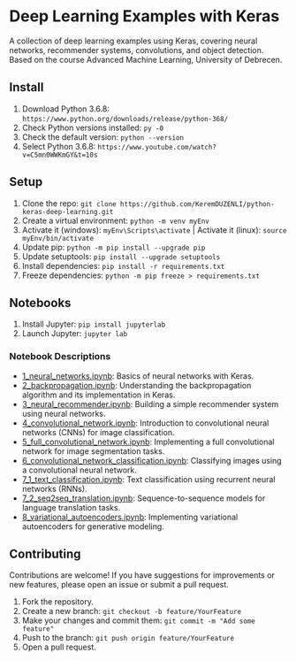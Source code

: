 # Deep Learning Examples with Keras

A collection of deep learning examples using Keras, covering neural networks, recommender systems, convolutions, and object detection. Based on the course Advanced Machine Learning, University of Debrecen.

## Install

1. Download Python 3.6.8: `https://www.python.org/downloads/release/python-368/`
2. Check Python versions installed: `py -0`
3. Check the default version: `python --version`
4. Select Python 3.6.8: `https://www.youtube.com/watch?v=C5mn0WWKmGY&t=10s`

## Setup

1. Clone the repo: `git clone https://github.com/KeremDUZENLI/python-keras-deep-learning.git`
2. Create a virtual environment: `python -m venv myEnv`
3. Activate it (windows): `myEnv\Scripts\activate` | Activate it (linux): `source myEnv/bin/activate`
4. Update pip: `python -m pip install --upgrade pip`
5. Update setuptools: `pip install --upgrade setuptools`
6. Install dependencies: `pip install -r requirements.txt`
7. Freeze dependencies: `python -m pip freeze > requirements.txt`

## Notebooks

1. Install Jupyter: `pip install jupyterlab`
2. Launch Jupyter: `jupyter lab`

### Notebook Descriptions

- [1_neural_networks.ipynb](notebooks/1_neural_networks.ipynb): Basics of neural networks with Keras.
- [2_backpropagation.ipynb](notebooks/2_backpropagation.ipynb): Understanding the backpropagation algorithm and its implementation in Keras.
- [3_neural_recommender.ipynb](notebooks/3_neural_recommender.ipynb): Building a simple recommender system using neural networks.
- [4_convolutional_network.ipynb](notebooks/4_convolutional_network.ipynb): Introduction to convolutional neural networks (CNNs) for image classification.
- [5_full_convolutional_network.ipynb](notebooks/5_full_convolutional_network.ipynb): Implementing a full convolutional network for image segmentation tasks.
- [6_convolutional_network_classification.ipynb](notebooks/6_convolutional_network_classification.ipynb): Classifying images using a convolutional neural network.
- [7_1_text_classification.ipynb](notebooks/7_1_text_classification.ipynb): Text classification using recurrent neural networks (RNNs).
- [7_2_seq2seq_translation.ipynb](notebooks/7_2_seq2seq_translation.ipynb): Sequence-to-sequence models for language translation tasks.
- [8_variational_autoencoders.ipynb](notebooks/8_variational_autoencoders.ipynb): Implementing variational autoencoders for generative modeling.

## Contributing

Contributions are welcome! If you have suggestions for improvements or new features, please open an issue or submit a pull request.

1. Fork the repository.
2. Create a new branch: `git checkout -b feature/YourFeature`
3. Make your changes and commit them: `git commit -m "Add some feature"`
4. Push to the branch: `git push origin feature/YourFeature`
5. Open a pull request.
